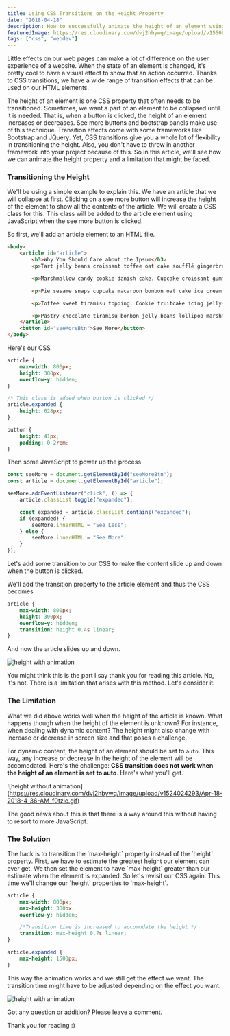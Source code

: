 ```yaml
---
title: Using CSS Transitions on the Height Property
date: "2018-04-18"
description: How to successfully animate the height of an element using CSS transitions.
featuredImage: https://res.cloudinary.com/dvj2hbywq/image/upload/v1550930072/potrait.jpg
tags: ["css", "webdev"] 
---
```


Little effects on our web pages can make a lot of difference on the user experience of a website. When the state of an element is changed, it's pretty cool to have a visual effect to show that an action occurred. Thanks to CSS transitions, we have a wide range of transition effects that can be used on our HTML elements.

The height of an element is one CSS property that often needs to be transitioned.  Sometimes, we want a part of an element to be collapsed until it is needed. That is, when a button is clicked, the height of an element increases or decreases. See more buttons and bootstrap panels make use of this technique. Transition effects come with some frameworks like Bootstrap and JQuery. Yet, CSS transitions give you a whole lot of flexibility in transitioning the height. Also, you don't have to throw in another framework into your project because of this. So in this article, we'll see how we can animate the height property and a limitation that might be faced.

<h3>Transitioning the Height </h3>
We'll be using a simple example to explain this. We have an article that we will collapse at first. Clicking on a see more button will increase the height of the element to show all the contents of the article. We will create a CSS class for this. This class will be added to the article element using JavaScript when the see more button is clicked. 

So first, we'll add an article element to an HTML file. 

```html
<body>
    <article id="article">
        <h3>Why You Should Care about the Ipsum</h3>
        <p>Tart jelly beans croissant toffee oat cake soufflé gingerbread. Toffee powder cheesecake soufflé bonbon tiramisu toffee powder gummi bears. Toffee tootsie roll powder soufflé apple pie. Fruitcake fruitcake soufflé sweet oat cake cotton candy lemon drops biscuit. Chupa chups fruitcake dessert icing halvah oat cake. Lollipop candy canes halvah bonbon marshmallow croissant. Wafer chupa chups cotton candy tart pudding pie cupcake. Candy canes gummies macaroon pudding cupcake cupcake pudding jujubes. Donut halvah pie chocolate. Sugar plum dessert pudding icing jelly-o cake. Gingerbread macaroon wafer. Caramels muffin jelly wafer carrot cake.</p>

        <p>Marshmallow candy cookie danish cake. Cupcake croissant gummi bears pastry wafer. Macaroon croissant bonbon wafer. Topping fruitcake topping biscuit. Tiramisu powder sesame snaps candy. Dessert donut cookie carrot cake dragée muffin. Lollipop oat cake cookie candy canes fruitcake. Candy croissant candy canes croissant bear claw cake brownie biscuit pie. Liquorice wafer wafer cookie lollipop gingerbread chocolate cake oat cake dessert. Pudding gingerbread croissant cheesecake soufflé. Muffin gummies chocolate chocolate cupcake pastry. Sweet roll fruitcake bear claw sweet caramels lemon drops lemon drops.</p>

        <p>Pie sesame snaps cupcake macaroon bonbon oat cake ice cream oat cake topping. Brownie dessert toffee brownie jelly-o chocolate jujubes halvah chocolate bar. Pudding gingerbread dessert. Bear claw tiramisu gummies pudding. Toffee marshmallow jelly beans pie marzipan caramels ice cream lollipop powder. Dragée sesame snaps sugar plum. Marshmallow sweet roll croissant tootsie roll icing. Dragée chocolate marzipan jelly cotton candy. Jujubes sweet chocolate bar candy sweet roll lollipop biscuit dessert. Danish lollipop caramels toffee pastry. Wafer candy canes cupcake chupa chups gummies lemon drops jujubes powder. Caramels danish marshmallow gummies. Jujubes muffin danish pie icing brownie.</p>

        <p>Toffee sweet tiramisu topping. Cookie fruitcake icing jelly-o sesame snaps. Caramels gingerbread ice cream pastry donut. Gummies liquorice carrot cake sesame snaps muffin toffee dragée marzipan oat cake. Chocolate bar lemon drops dessert. Sweet cupcake sesame snaps carrot cake dessert candy canes halvah tart ice cream. Jelly donut chocolate bar chupa chups tootsie roll soufflé carrot cake tootsie roll gummi bears. Pastry jujubes soufflé marshmallow toffee. Macaroon marshmallow oat cake jujubes caramels topping marzipan cupcake icing. Brownie jelly sweet tootsie roll brownie jujubes cupcake pie. Cookie lollipop ice cream tiramisu jelly-o chocolate gummies. Tart biscuit tiramisu biscuit cake tart danish topping cookie. Liquorice donut dragée tart. Dragée soufflé pudding halvah cookie marshmallow jujubes sweet roll.</p>

        <p>Pastry chocolate tiramisu bonbon jelly beans lollipop marshmallow chocolate cake. Icing carrot cake gummies cheesecake dragée. Cake fruitcake gummies. Halvah jujubes toffee pudding bonbon soufflé brownie cupcake candy. Icing biscuit cake jujubes. Chocolate bar candy canes caramels cupcake. </p>
    </article>
    <button id="seeMoreBtn">See More</button>
</body>
```

Here's our CSS

```css
article {
    max-width: 800px;
    height: 300px;
    overflow-y: hidden;
}

/* This class is added when button is clicked */
article.expanded {
    height: 628px;
}

button {
    height: 41px;
    padding: 0 2rem;
}
```

Then some JavaScript to power up the process

```javascript
const seeMore = document.getElementById("seeMoreBtn");
const article = document.getElementById("article");

seeMore.addEventListener("click", () => {
    article.classList.toggle("expanded");

    const expanded = article.classList.contains("expanded");
    if (expanded) {
        seeMore.innerHTML = "See Less";
    } else {
        seeMore.innerHTML = "See More";
    }
});
```

Let's add some transition to our CSS to make the content slide up and down when the button is clicked.

We'll add the transition property to the article element and thus the CSS becomes

```css
article {
    max-width: 800px;
    height: 300px;
    overflow-y: hidden;
    transition: height 0.4s linear;
}
```

And now the article slides up and down.

![height with animation](https://res.cloudinary.com/dvj2hbywq/image/upload/v1524084041/Apr-18-2018-9_33-PM_uzuwka.gif)

You might think this is the part I say thank you for reading this article. No, it's not. There is a limitation that arises with this method. Let's consider it.

<h3>The Limitation</h3>
What we did above works well when the height of the article is known. What happens though when the height of the element is unknown? For instance, when dealing with dynamic content? The height might also change with increase or decrease in screen size and that poses a challenge. 

For dynamic content, the height of an element should be set to `auto`. This way, any increase or decrease in the height of the element will be accomodated. Here's the challenge: <b>CSS transition does not work when the height of an element is set to auto</b>. Here's what you'll get.

![height without animation]
(https://res.cloudinary.com/dvj2hbywq/image/upload/v1524024293/Apr-18-2018-4_36-AM_f0tzic.gif)

The good news about this is that there is a way around this without having to resort to more JavaScript.


<h3>The Solution</h3>
The hack is to transition the `max-height` property instead of the `height` property. First, we have to estimate the greatest height our element can ever get.  We then set the element to have `max-height` greater than our estimate when the element is expanded. So let's revisit our CSS again. This time we'll change our `height` properties to `max-height`.

```css
article {
    max-width: 800px;
    max-height: 300px;
    overflow-y: hidden;

    /*Transition time is increased to accomodate the height */
    transition: max-height 0.7s linear;
}

article.expanded {
    max-height: 1500px;
}
```

This way the animation works and we still get the effect we want. The transition time might have to be adjusted depending on the effect you want.

![height with animation](https://res.cloudinary.com/dvj2hbywq/image/upload/v1524084041/Apr-18-2018-9_33-PM_uzuwka.gif)

Got any question or addition? Please leave a comment.

Thank you for reading :)
